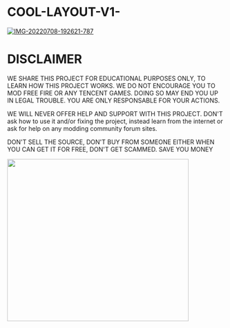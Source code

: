 # COOL-LAYOUT-V1-

<a href="https://ibb.co/whV9rZH"><img src="https://i.ibb.co/CKgkspd/IMG-20220708-192621-787.jpg" alt="IMG-20220708-192621-787" border="0" /></a>

# DISCLAIMER



WE SHARE THIS PROJECT FOR EDUCATIONAL PURPOSES ONLY, TO LEARN HOW THIS PROJECT WORKS. WE DO NOT ENCOURAGE YOU TO MOD FREE FIRE OR ANY TENCENT GAMES. DOING SO MAY END YOU UP IN LEGAL TROUBLE. YOU ARE ONLY RESPONSABLE FOR YOUR ACTIONS.

WE WILL NEVER OFFER HELP AND SUPPORT WITH THIS PROJECT. DON'T ask how to use it and/or fixing the project, instead learn from the internet or ask for help on any modding community forum sites.

DON'T SELL THE SOURCE, DON'T BUY FROM SOMEONE EITHER WHEN YOU CAN GET IT FOR FREE, DON'T GET SCAMMED. SAVE YOU MONEY

<img src="/storage/emulated/0/Android/data/text2html.app/files/images/782540655_1657294494228.gif" caption="" alt="" height="375" width="420"/><br/>
<br/>

